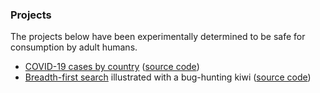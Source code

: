 ### Projects

The projects below have been experimentally determined to be safe for consumption by adult humans.

* [COVID-19 cases by country](https://foreignvir.us/) ([source code](https://github.com/rmlowe/covid-19-geo-dist))
* [Breadth-first search](https://bfs.rmlowe.com/) illustrated with a bug-hunting kiwi ([source code](https://github.com/rmlowe/bfs))
